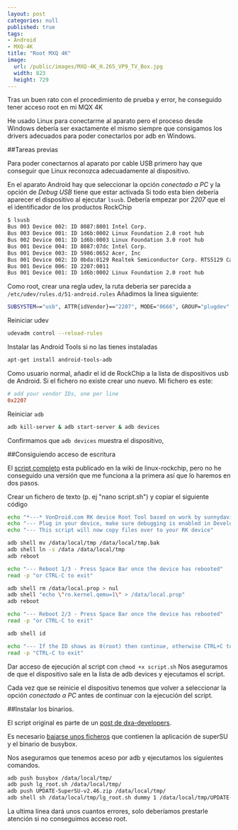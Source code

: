 ```yaml
---
layout: post
categories: null
published: true
tags:
- Android
- MXQ-4K
title: "Root MXQ 4K"
image:
  url: /public/images/MXQ-4K_H.265_VP9_TV_Box.jpg
  width: 823
  height: 729
---
```


Tras un buen rato con el procedimiento de prueba y error, he conseguido tener acceso root en mi MQX 4K

He usado Linux para conectarme al aparato pero el proceso desde Windows debería ser exactamente el mismo siempre que consigamos los drivers adecuados para poder conectarlos por adb en Windows.

<!-- leer mas -->

##Tareas previas

Para poder conectarnos al aparato por cable USB primero hay que conseguir que Linux reconozca adecuadamente al dispositivo.

En el aparato Android hay que seleccionar la opción *conectado a PC* y la opción de *Debug USB* tiene que estar activada
Si todo esta bien debería aparecer el dispositivo al ejecutar `lsusb`. Debería empezar por *2207* que el el identificador de los productos RockChip

```bash
$ lsusb
Bus 003 Device 002: ID 8087:8001 Intel Corp. 
Bus 003 Device 001: ID 1d6b:0002 Linux Foundation 2.0 root hub
Bus 002 Device 001: ID 1d6b:0003 Linux Foundation 3.0 root hub
Bus 001 Device 004: ID 8087:07dc Intel Corp. 
Bus 001 Device 003: ID 5986:0652 Acer, Inc 
Bus 001 Device 002: ID 0bda:0129 Realtek Semiconductor Corp. RTS5129 Card Reader Controller
Bus 001 Device 006: ID 2207:0011  
Bus 001 Device 001: ID 1d6b:0002 Linux Foundation 2.0 root hub
```

Como root, crear una regla udev, la ruta deberia ser parecida a `/etc/udev/rules.d/51-android.rules`
Añadimos la linea siguiente:

```bash
SUBSYSTEM=="usb", ATTR{idVendor}=="2207", MODE="0666", GROUP="plugdev"
```

Reiniciar udev

```bash
udevadm control --reload-rules
```

Instalar las Android Tools si no las tienes instaladas

```bash
apt-get install android-tools-adb

```

Como usuario normal, añadir el id de RockChip a la lista de dispositivos usb de Android. Si el fichero no existe crear uno nuevo.
Mi fichero es este:

```ini
# add your vendor IDs, one per line
0x2207
```

Reiniciar `adb` 

```bash
adb kill-server & adb start-server & adb devices
```

Confirmamos que `adb devices` muestra el dispositivo, 

##Consiguiendo acceso de escritura

El [script completo](http://www.linux-rockchip.info/mw/index.php?title=Root_RK3066_from_Linux) esta publicado en la wiki de linux-rockchip, pero no he conseguido una versión que me funciona a la primera así que lo haremos en dos pasos.

Crear un fichero de texto  (p. ej "nano script.sh") y copiar el siguiente código

```bash
echo "*---* VonDroid.com RK device Root Tool based on work by sunnydavid *---*"
echo "--- Plug in your device, make sure debugging is enabled in Developer Options"
echo "--- This script will now copy files over to your RK device"

adb shell mv /data/local/tmp /data/local/tmp.bak
adb shell ln -s /data /data/local/tmp
adb reboot

echo "--- Reboot 1/3 - Press Space Bar once the device has rebooted"
read -p "or CTRL-C to exit"

adb shell rm /data/local.prop > nul
adb shell "echo \"ro.kernel.qemu=1\" > /data/local.prop"
adb reboot

echo "--- Reboot 2/3 - Press Space Bar once the device has rebooted"
read -p "or CTRL-C to exit"

adb shell id

echo "--- If the ID shows as 0(root) then continue, otherwise CTRL+C to cancel and start over"
read -p "CTRL-C to exit"
```

Dar acceso de ejecución al script con `chmod +x script.sh`
Nos aseguramos de que el dispositivo sale en la lista de adb devices y ejecutamos el script.

Cada vez que se reinicie el dispositivo tenemos que volver a seleccionar la opción *conectado a PC* antes de continuar con la ejecución del script.

##Instalar los binarios.

El script original es parte de un [post de dxa-developers](http://forum.xda-developers.com/android/development/guide-root-method-lg-devices-t3049772).

Es necesario [bajarse unos ficheros](http://d-h.st/uO8h) que contienen la aplicación de superSU y el binario de busybox.

Nos aseguramos que tenemos aceso por adb y ejecutamos los siguientes comandos.

```bash
adb push busybox /data/local/tmp/
adb push lg_root.sh /data/local/tmp/
adb push UPDATE-SuperSU-v2.46.zip /data/local/tmp/
adb shell sh /data/local/tmp/lg_root.sh dummy 1 /data/local/tmp/UPDATE-SuperSU-v2.46.zip /data/local/tmp/busybox
```
La ultima linea dará unos cuantos errores, solo deberíamos prestarle atención si no conseguimos acceso root.
